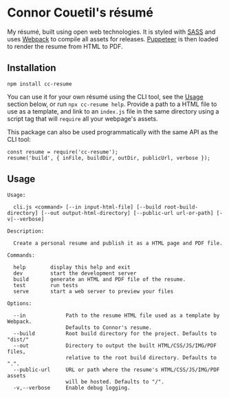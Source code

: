 # Connor Couetil's résumé

My résumé, built using open web technologies. It is styled with
[SASS](https://sass-lang.com/) and uses [Webpack](https://webpack.js.org/) to
compile all assets for releases.  [Puppeteer](https://pptr.dev/) is then loaded
to render the resume from HTML to PDF.

## Installation

```
npm install cc-resume
```

You can use it for your own résumé using the CLI tool, see the [Usage](#Usage)
section below, or run `npx cc-resume help`. Provide a path to a HTML file to
use as a template, and link to an `index.js` file in the same directory using a
script tag that will `require` all your webpage's assets.

This package can also be used programmatically with the same API as the CLI tool:

```
const resume = require('cc-resume');
resume('build', { inFile, buildDir, outDir, publicUrl, verbose });
```

## Usage

```
Usage:

  cli.js <command> [--in input-html-file] [--build root-build-directory] [--out output-html-directory] [--public-url url-or-path] [-v|--verbose]

Description:

  Create a personal resume and publish it as a HTML page and PDF file.

Commands:

  help        display this help and exit
  dev         start the development server
  build       generate an HTML and PDF file of the resume.
  test        run tests
  serve       start a web server to preview your files

Options:

  --in             Path to the resume HTML file used as a template by Webpack.
                   Defaults to Connor's resume.
  --build          Root build directory for the project. Defaults to "dist/"
  --out            Directory to output the built HTML/CSS/JS/IMG/PDF files,
                   relative to the root build directory. Defaults to ".".
  --public-url     URL or path where the resume's HTML/CSS/JS/IMG/PDF assets
                   will be hosted. Defaults to "/".
  -v,--verbose     Enable debug logging.
```
